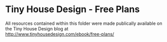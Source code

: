 Tiny House Design - Free Plans
========================================

All resources contained within this folder were made publically available on the 
Tiny House Design blog at http://www.tinyhousedesign.com/ebook/free-plans/